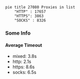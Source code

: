 
```mermaid
pie title 27080 Proxies in list
    "HTTP" : 17657
    "HTTPS": 3863
    "SOCKS" : 8326
```

### Some Info
#### Average Timeout

- mixed: 3.8s
- http: 2.1s
- https: 8.6s
- socks: 6.5s